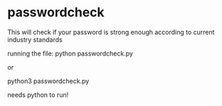 # passwordcheck
This will check if your password is strong enough according to current industry standards

running the file:
python passwordcheck.py

or 

python3 passwordcheck.py

needs python to run!
